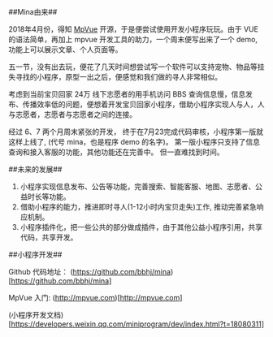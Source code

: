 ##Mina由来##

2018年4月份，得知 [MpVue](https://github.com/Meituan-Dianping/mpvue) 开源，于是便尝试使用开发小程序玩玩。由于 VUE 的语法简单，再加上 mpvue 开发工具的助力，一个周末便写出来了一个 demo, 功能上可以展示文章、个人页面等。

五一节，没有出去玩，便花了几天时间想尝试写一个软件可以支持宠物、物品等挂失寻找的小程序，原型一出之后，便感觉和我们做的寻人非常相似。 

考虑到当前宝贝回家 24万 线下志愿者的用手机访问 BBS 查询信息慢，信息发布、传播效率低的问题，便想着开发宝贝回家小程序，借助小程序实现人与人，人与志愿者，志愿者与志愿者之间的连接。 

经过 6、7 两个月周末紧张的开发， 终于在7月23完成代码审核，小程序第一版就这样上线了, (代号 mina，也是程序 demo 的名字)。 第一版小程序只支持了信息查询和接入客服的功能，其他功能还在完善中。 但一直难找到时间。

##未来的发展##

1. 小程序实现信息发布、公告等功能，完善搜索、智能客服、地图、志愿者、公益时长等功能。 
2. 借助小程序的能力，推进即时寻人(1-12小时内宝贝走失)工作, 推动完善紧急响应机制。
3. 小程序插件化，把一些公共的部分做成插件，由于其他公益小程序引用，共享代码，共享开发。


##小程序开发##

Github 代码地址：
(https://github.com/bbhj/mina)[https://github.com/bbhj/mina]

MpVue 入门: 
(http://mpvue.com)[http://mpvue.com]

(小程序开发文档)[https://developers.weixin.qq.com/miniprogram/dev/index.html?t=18080311]
